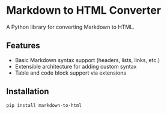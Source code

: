 # Markdown to HTML Converter

A Python library for converting Markdown to HTML.

## Features

- Basic Markdown syntax support (headers, lists, links, etc.)
- Extensible architecture for adding custom syntax
- Table and code block support via extensions

## Installation

```bash
pip install markdown-to-html